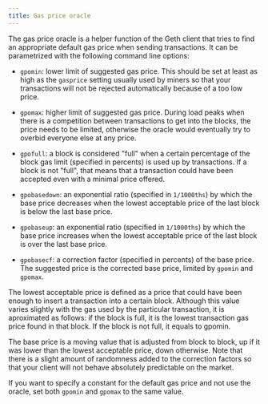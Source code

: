 ```yaml
---
title: Gas price oracle
---
```

The gas price oracle is a helper function of the Geth client that tries to find an appropriate default gas price when sending transactions. It can be parametrized with the following command line options:

- `gpomin`: lower limit of suggested gas price. This should be set at least as high as the `gasprice` setting usually used by miners so that your transactions will not be rejected automatically because of a too low price.

- `gpomax`: higher limit of suggested gas price. During load peaks when there is a competition between transactions to get into the blocks, the price needs to be limited, otherwise the oracle would eventually try to overbid everyone else at any price.

- `gpofull`: a block is considered "full" when a certain percentage of the block gas limit (specified in percents) is used up by transactions. If a block is not "full", that means that a transaction could have been accepted even with a minimal price offered.

- `gpobasedown`: an exponential ratio (specified in `1/1000ths`) by which the base price decreases when the lowest acceptable price of the last block is below the last base price.

- `gpobaseup`: an exponential ratio (specified in `1/1000ths`) by which the base price increases when the lowest acceptable price of the last block is over the last base price.

- `gpobasecf`: a correction factor (specified in percents) of the base price. The suggested price is the corrected base price, limited by `gpomin` and `gpomax`.

The lowest acceptable price is defined as a price that could have been enough to insert a transaction into a certain block. Although this value varies slightly with the gas used by the particular transaction, it is aproximated as follows: if the block is full, it is the lowest transaction gas price found in that block. If the block is not full, it equals to gpomin.

The base price is a moving value that is adjusted from block to block, up if it was lower than the lowest acceptable price, down otherwise. Note that there is a slight amount of randomness added to the correction factors so that your client will not behave absolutely predictable on the market.

If you want to specify a constant for the default gas price and not use the oracle, set both `gpomin` and `gpomax` to the same value.
